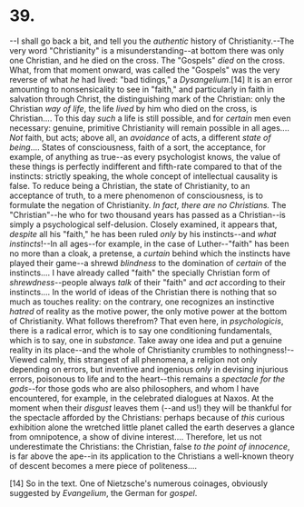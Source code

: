 # 39.

--I shall go back a bit, and tell you the _authentic_ history of
Christianity.--The very word "Christianity" is a misunderstanding--at
bottom there was only one Christian, and he died on the cross. The
"Gospels" _died_ on the cross. What, from that moment onward, was called
the "Gospels" was the very reverse of what _he_ had lived: "bad
tidings," a _Dysangelium_.[14] It is an error amounting to
nonsensicality to see in "faith," and particularly in faith in salvation
through Christ, the distinguishing mark of the Christian: only the
Christian _way of life_, the life _lived_ by him who died on the cross,
is Christian.... To this day _such_ a life is still possible, and for
_certain_ men even necessary: genuine, primitive Christianity will
remain possible in all ages.... _Not_ faith, but acts; above all, an
_avoidance_ of acts, a different _state of being_.... States of
consciousness, faith of a sort, the acceptance, for example, of anything
as true--as every psychologist knows, the value of these things is
perfectly indifferent and fifth-rate compared to that of the instincts:
strictly speaking, the whole concept of intellectual causality is false.
To reduce being a Christian, the state of Christianity, to an acceptance
of truth, to a mere phenomenon of consciousness, is to formulate the
negation of Christianity. _In fact, there are no Christians._ The
"Christian"--he who for two thousand years has passed as a Christian--is
simply a psychological self-delusion. Closely examined, it appears
that, _despite_ all his "faith," he has been ruled _only_ by his
instincts--and _what instincts_!--In all ages--for example, in the case
of Luther--"faith" has been no more than a cloak, a pretense, a _curtain_
behind which the instincts have played their game--a shrewd _blindness_
to the domination of _certain_ of the instincts.... I have already
called "faith" the specially Christian form of _shrewdness_--people
always _talk_ of their "faith" and _act_ according to their
instincts.... In the world of ideas of the Christian there is nothing
that so much as touches reality: on the contrary, one recognizes
an instinctive _hatred_ of reality as the motive power, the only motive
power at the bottom of Christianity. What follows therefrom? That even
here, in _psychologicis_, there is a radical error, which is to say one
conditioning fundamentals, which is to say, one in _substance_. Take
away one idea and put a genuine reality in its place--and the whole of
Christianity crumbles to nothingness!--Viewed calmly, this strangest of
all phenomena, a religion not only depending on errors, but inventive
and ingenious _only_ in devising injurious errors, poisonous to life
and to the heart--this remains a _spectacle for the gods_--for those
gods who are also philosophers, and whom I have encountered, for
example, in the celebrated dialogues at Naxos. At the moment when their
_disgust_ leaves them (--and us!) they will be thankful for the
spectacle afforded by the Christians: perhaps because of _this_ curious
exhibition alone the wretched little planet called the earth deserves a
glance from omnipotence, a show of divine interest.... Therefore, let us
not underestimate the Christians: the Christian, false _to the point of
innocence_, is far above the ape--in its application to the Christians a
well-known theory of descent becomes a mere piece of politeness....

[14] So in the text. One of Nietzsche's numerous coinages, obviously
suggested by _Evangelium_, the German for _gospel_.


